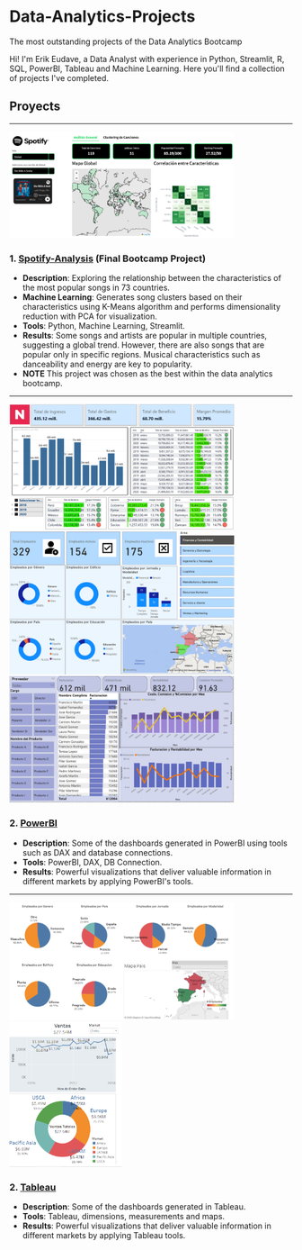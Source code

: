 # Data-Analytics-Projects
The most outstanding projects of the Data Analytics Bootcamp

Hi! I'm Erik Eudave, a Data Analyst with experience in Python, Streamlit, R, SQL, PowerBI, Tableau and Machine Learning.
Here you'll find a collection of projects I've completed.

## Proyects

---

<img src="Spotify-Analysis/preview_spotify.png" alt="Dashboard Preview" width="400"/>

### 1. [Spotify-Analysis](Spotify-Analysis/) (Final Bootcamp Project)
- **Description**: Exploring the relationship between the characteristics of the most popular songs in 73 countries.
- **Machine Learning**: Generates song clusters based on their characteristics using K-Means algorithm and performs dimensionality reduction with PCA for visualization.
- **Tools**: Python, Machine Learning, Streamlit.
- **Results**: Some songs and artists are popular in multiple countries, suggesting a global trend. However, there are also songs that are popular only in specific regions. Musical characteristics such as danceability and energy are key to popularity.
- **NOTE** This project was chosen as the best within the data analytics bootcamp.

---

<img src="PowerBI\Dashboard-Finanzas/preview_dashboardfin.png" alt="Dashboard Preview" width="400"/>
<img src="PowerBI\Dashboard-RH/preview_dashboardrh.png" alt="Dashboard Preview" width="400"/>
<img src="PowerBI\Dashboard-Supermercado/preview_supermercado.png" alt="Dashboard Preview" width="400"/>

### 2. [PowerBI](PowerBI/)
- **Description**: Some of the dashboards generated in PowerBI using tools such as DAX and database connections.
- **Tools**: PowerBI, DAX, DB Connection.
- **Results**: Powerful visualizations that deliver valuable information in different markets by applying PowerBI's tools.

---

<img src="Tableau\employees/employees.png" alt="Dashboard Preview" width="400"/>
<img src="Tableau\e-commerce/ecommerce.png" alt="Dashboard Preview" width="200"/>

### 2. [Tableau](Tableau/)
- **Description**: Some of the dashboards generated in Tableau.
- **Tools**: Tableau, dimensions, measurements and maps.
- **Results**: Powerful visualizations that deliver valuable information in different markets by applying Tableau tools.